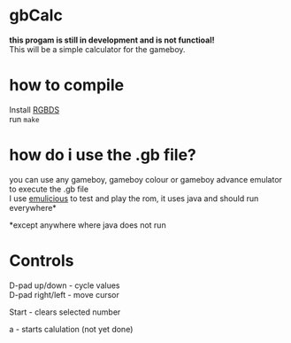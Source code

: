 # gbCalc

**this progam is still in development and is not functioal!**  
This will be a simple calculator for the gameboy.

# how to compile

Install [RGBDS](https://rgbds.gbdev.io/install/)  
run `make`  

# how do i use the .gb file?

you can use any gameboy, gameboy colour or gameboy advance emulator to execute the .gb file  
I use [emulicious](https://emulicious.net/downloads/) to test and play the rom, it uses java and should run everywhere*  

\*except anywhere where java does not run


# Controls

D-pad up/down		- cycle values  
D-pad right/left	- move cursor  
  
Start			- clears selected number  
  
a				- starts calulation (not yet done)  
